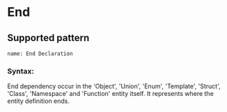 # End

## Supported pattern
```
name: End Declaration
```
### Syntax: 

End dependency occur in the 'Object', 'Union', 'Enum', 'Template', 'Struct',  'Class', 'Namespace' and 'Function' entity itself. It represents where the entity definition ends.
